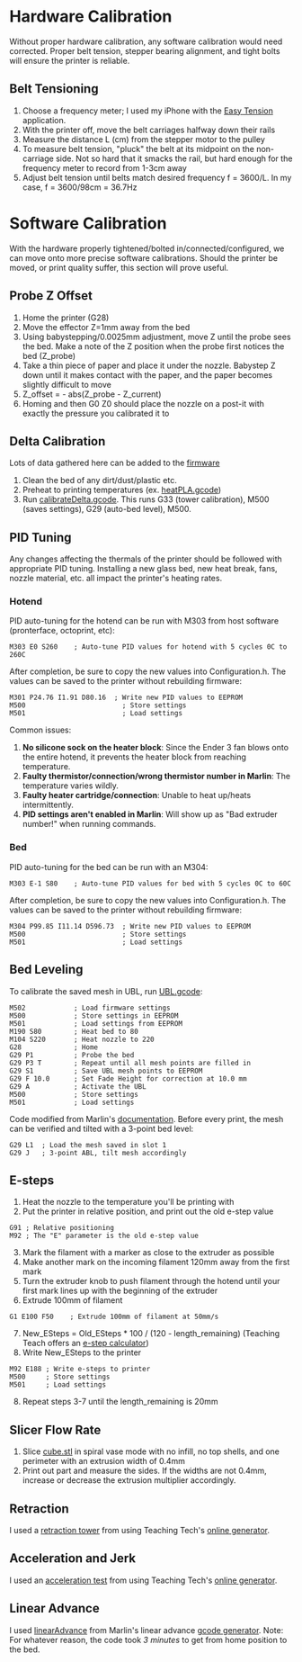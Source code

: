 # Hardware Calibration
Without proper hardware calibration, any software calibration would need corrected. Proper belt tension, stepper bearing alignment, and tight bolts will ensure the printer is reliable.

## Belt Tensioning
1. Choose a frequency meter; I used my iPhone with the <a href="https://apps.apple.com/us/app/easy-tension/id1093873727">Easy Tension</a> application.
2. With the printer off, move the belt carriages halfway down their rails
3. Measure the distance L (cm) from the stepper motor to the pulley
4. To measure belt tension, "pluck" the belt at its midpoint on the non-carriage side. Not so hard that it smacks the rail, but hard enough for the frequency meter to record from 1-3cm away
5. Adjust belt tension until belts match desired frequency f = 3600/L. In my case, f = 3600/98cm = 36.7Hz

# Software Calibration
With the hardware properly tightened/bolted in/connected/configured, we can move onto more precise software calibrations. Should the printer be moved, or print quality suffer, this section will prove useful.

## Probe Z Offset
1. Home the printer (G28)
2. Move the effector Z=1mm away from the bed
3. Using babystepping/0.0025mm adjustment, move Z until the probe sees the bed. Make a note of the Z position when the probe first notices the bed (Z_probe)
4. Take a thin piece of paper and place it under the nozzle. Babystep Z down until it makes contact with the paper, and the paper becomes slightly difficult to move
5. Z_offset = - abs(Z_probe - Z_current)
6. Homing and then G0 Z0 should place the nozzle on a post-it with exactly the pressure you calibrated it to

## Delta Calibration
Lots of data gathered here can be added to the [firmware](https://github.com/fordaj/Frankendelta)
1. Clean the bed of any dirt/dust/plastic etc.
2. Preheat to printing temperatures (ex. [heatPLA.gcode](heatPLA.gcode))
3. Run [calibrateDelta.gcode](calibrateDelta.gcode). This runs G33 (tower calibration), M500 (saves settings), G29 (auto-bed level), M500.

## PID Tuning
Any changes affecting the thermals of the printer should be followed with appropriate PID tuning. Installing a new glass bed, new heat break, fans, nozzle material, etc. all impact the printer's heating rates.
### Hotend
PID auto-tuning for the hotend can be run with M303 from host software (pronterface, octoprint, etc):
```gcode
M303 E0 S260    ; Auto-tune PID values for hotend with 5 cycles 0C to 260C
```
After completion, be sure to copy the new values into Configuration.h. The values can be saved to the printer without rebuilding firmware:
```gcode
M301 P24.76 I1.91 D80.16  ; Write new PID values to EEPROM
M500                        ; Store settings
M501                        ; Load settings
```
Common issues:
1. **No silicone sock on the heater block**: Since the Ender 3 fan blows onto the entire hotend, it prevents the heater block from reaching temperature.
2. **Faulty thermistor/connection/wrong thermistor number in Marlin**: The temperature varies wildly.
3. **Faulty heater cartridge/connection**: Unable to heat up/heats intermittently.
4. **PID settings aren't enabled in Marlin**: Will show up as "Bad extruder number!" when running commands.

### Bed
PID auto-tuning for the bed can be run with an M304:
```gcode
M303 E-1 S80    ; Auto-tune PID values for bed with 5 cycles 0C to 60C
```
After completion, be sure to copy the new values into Configuration.h. The values can be saved to the printer without rebuilding firmware:
```gcode
M304 P99.85 I11.14 D596.73  ; Write new PID values to EEPROM
M500                        ; Store settings
M501                        ; Load settings
```

## Bed Leveling
To calibrate the saved mesh in UBL, run [UBL.gcode](UBL.gcode):
```gcode
M502            ; Load firmware settings
M500            ; Store settings in EEPROM
M501            ; Load settings from EEPROM
M190 S80        ; Heat bed to 80
M104 S220       ; Heat nozzle to 220
G28             ; Home
G29 P1          ; Probe the bed
G29 P3 T        ; Repeat until all mesh points are filled in
G29 S1          ; Save UBL mesh points to EEPROM
G29 F 10.0      ; Set Fade Height for correction at 10.0 mm
G29 A           ; Activate the UBL
M500            ; Store settings
M501            ; Load settings
```
Code modified from Marlin's [documentation](https://marlinfw.org/docs/features/unified_bed_leveling.html). Before every print, the mesh can be verified and tilted with a 3-point bed level:
```gcode
G29 L1  ; Load the mesh saved in slot 1
G29 J   ; 3-point ABL, tilt mesh accordingly
```

## E-steps
1. Heat the nozzle to the temperature you'll be printing with
2. Put the printer in relative position, and print out the old e-step value
```gcode
G91 ; Relative positioning
M92 ; The "E" parameter is the old e-step value
```
3. Mark the filament with a marker as close to the extruder as possible
4. Make another mark on the incoming filament 120mm away from the first mark
5. Turn the extruder knob to push filament through the hotend until your first mark lines up with the beginning of the extruder
6. Extrude 100mm of filament
```gcode
G1 E100 F50    ; Extrude 100mm of filament at 50mm/s
```
7. New_ESteps = Old_ESteps * 100 / (120 - length_remaining) (Teaching Teach offers an [e-step calculator](https://teachingtechyt.github.io/calibration.html#esteps))
8. Write New_ESteps to the printer
```gcode
M92 E188 ; Write e-steps to printer
M500     ; Store settings
M501     ; Load settings
```
8. Repeat steps 3-7 until the length_remaining is 20mm

## Slicer Flow Rate
1. Slice [cube.stl](cube.stl) in spiral vase mode with no infill, no top shells, and one perimeter with an extrusion width of 0.4mm
2. Print out part and measure the sides. If the widths are not 0.4mm, increase or decrease the extrusion multiplier accordingly.

## Retraction
I used a [retraction tower](retraction.gcode) from using Teaching Tech's [online generator](https://teachingtechyt.github.io/calibration.html#retraction).

## Acceleration and Jerk
I used an [acceleration test](acceleration.gcode) from using Teaching Tech's [online generator](https://teachingtechyt.github.io/calibration.html#accel).

## Linear Advance
I used [linearAdvance](linearAdvance.gcode) from Marlin's linear advance [gcode generator](https://marlinfw.org/tools/lin_advance/k-factor.html). Note: For whatever reason, the code took *3 minutes* to get from home position to the bed.